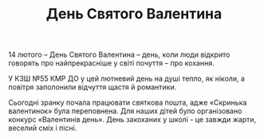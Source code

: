 ﻿---
title: День Святого Валентина
---

14 лютого – День Святого Валентина – день, коли люди відкрито говорять про найпрекрасніше у світі почуття – про кохання. 

У КЗШ №55 КМР ДО у цей лютневий день на душі тепло, як ніколи, а повітря заполонили відчуття щастя й романтики. 

Сьогодні зранку почала працювати святкова пошта, адже «Скринька валентинок» була переповнена. Для наших дітей було організовано конкурс «Валентинів день». День закоханих у школі - це завжди жарти, веселий сміх і пісні.

<youtube id="soNelhab5hc"></youtube>